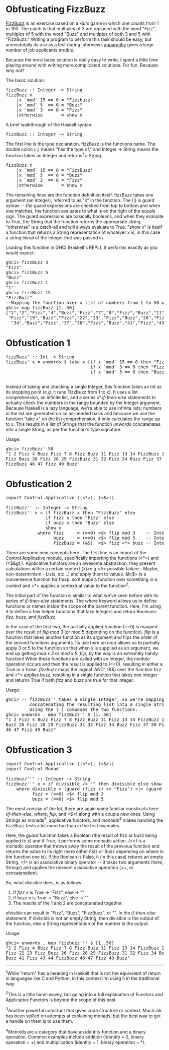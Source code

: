 Obfusticating FizzBuzz
=====
 
<a href="https://en.wikipedia.org/wiki/Fizz_buzz">FizzBuzz</a> is an exercise based on a kid's game in which one counts from 1 to 100. The catch is that multiples of 3 are replaced with the word "Fizz", multiples of 5 with the word "Buzz" and multiples of both 3 and 5 with "FizzBuzz." Writing a program to perform this task should be easy, but annecdotally its use as a test during interviews <a href="http://blog.codinghorror.com/why-cant-programmers-program/">apparently</a> gives a large number of job applicants trouble.

Because the most basic solution is really easy to write, I spent a little time playing around with writing more complicated solutions. For fun. Because why not?

The basic solution:
<pre class="prettyprint">
fizzBuzz :: Integer -> String
fizzBuzz x
    |x `mod` 15 == 0 = "Fizzbuzz"
    |x `mod` 5  == 0 = "Buzz"
    |x `mod` 3  == 0 = "Fizz"
    |otherwise       = show x
</pre>
A brief walkthrough of the Haskell syntax:
<pre class="prettyprint">
fizzBuzz :: Integer -> String
</pre>
The first line is the type declaration. fizzBuzz is the functions name. The double colon (::) means "has the type of," and Integer -> String means the function takes an Integer and returns<sup>1</sup> a String.

<pre class="prettyprint">
fizzBuzz x
    |x `mod` 15 == 0 = "FizzBuzz"
    |x `mod` 5  == 0 = "Buzz"
    |x `mod` 3  == 0 = "Fizz"
    |otherwise       = show x
</pre>
The remaining lines are the function definition itself. fizzBuzz takes one argument (an Integer), referred to as "x" in the function. The (|) is guard syntax -- the guard expressions are checked from top to bottom and when one matches, the function evaluates to what is on the right of the equals sign. The guard expressions are basically booleans, and when they evaluate to True, the String that the function returns the appropriate string. "otherwise" is a catch-all and will always evaluate to True. "show x" is itself a function that returns a String representation of whatever x is, in this case a string literal of the Integer that was passed in.

Loading this function in GHCi (Haskell's REPL), it performs exactly as you would expect:
<pre class="prettyprint">
ghci> fizzBuzz 3
"Fizz"
ghci> fizzBuzz 5
"Buzz"
ghci> fizzBuzz 1
"1"
ghci> fizzBuzz 15
"FizzBuzz"
--Mapping the function over a list of numbers from 1 to 50 we get a list of the Strings returned:
ghci> map fizzBuzz [1..50]
["1","2","Fizz","4","Buzz","Fizz","7","8","Fizz","Buzz","11","Fizz","13","14","Fizzbuzz","16","17",
 "Fizz","19","Buzz","Fizz","22","23","Fizz","Buzz","26","Fizz","28","29","Fizzbuzz","31","32","Fizz",
  "34","Buzz","Fizz","37","38","Fizz","Buzz","41","Fizz","43","44","Fizzbuzz","46","47","Fizz","49","Buzz"]
</pre>

Obfustication 1
====

<pre class="prettyprint">
fizzBuzz' :: Int -> String 
fizzBuzz' x = unwords $ take x [if x `mod` 15 == 0 then "FizzBuzz" else 
                                if x `mod` 3 == 0 then "Fizz" else 
                                if x `mod` 5 == 0 then "Buzz" else show x | x &lt;- [1..]]

</pre>

Instead of taking and checking a single Integer, this function takes an Int as its stopping point (<i>e.g.</i> it runs FizzBuzz from 1 to x). It uses a list comprehension, an infinite list, and a series of <i>if-then-else</i> statements to actually check the numbers in the range bounded by the Integer argument. Because Haskell is a lazy language, we're able to use infinite lists; numbers in the list are generated on an as-needed basis and because we use the function "take x" on the list comprehension, it only calculates the range up to x. This results in a list of Strings that the function <i>unwords</i> concatenates into a single String, as per the function's type signature.

Usage:
<pre class="prettyprint">
ghci> fizzBuzz' 50
"1 2 Fizz 4 Buzz Fizz 7 8 Fizz Buzz 11 Fizz 13 14 FizzBuzz 16 17 Fizz 19 Buzz Fizz 22 23 
Fizz Buzz 26 Fizz 28 29 FizzBuzz 31 32 Fizz 34 Buzz Fizz 37 38 Fizz Buzz 41 Fizz 43 44 
FizzBuzz 46 47 Fizz 49 Buzz"
</pre>

Obfustication 2
====

<pre class="prettyprint">
import Control.Applicative ((&lt;*&gt;), (&lt;$&gt;))

fizzBuzz'' :: Integer -> String
fizzBuzz'' x = if fizzBuzz x then "FizzBuzz" else
               if fizz x then "Fizz" else
               if buzz x then "Buzz" else
               show x
            where fizz     = (==0) &lt;$&gt; flip mod 3    -- Integer -> Bool
                  buzz     = (==0) &lt;$&gt; flip mod 5    -- Integer -> Bool
                  fizzBuzz = (&&)  &lt;$&gt; fizz &lt;*&gt; buzz -- Integer -> Bool
</pre>

There are some new concepts here. The first line is an import of the Control.Applicative module, specifically importing the functions (&lt;\*&gt;) and (&lt;$&gt;). Applicative functors are an awesome abstraction; they present calculations within a certain context (<i>e.g.</i> possible failure - Maybe, non-determinism - Lists, etc...) and apply them to values. &lt;$&gt; is a convenience function for fmap, so it maps a function over something in a context and &lt;\*&gt; applies a contextual value to the function<sup>2</sup>. 

The initial part of the function is similar to what we've seen before with its series of <i>if-then-else</i> statements. The <i>where</i> keyword allows us to define functions or names inside the scope of the parent function. Here, I'm using it to define a few helper functions that take Integers and return Booleans: <i>fizz</i>, <i>buzz</i>, and <i>fizzBuzz</i>. 

In the case of the first two, the partially applied function (==0) is mapped over the result of <i>flip mod 3</i> (or mod 5 depending on the function). <i>flip</i> is a function that takes another function as its argument and flips the order of the second functions arguments. Its use here on <i>mod</i> allows us to partially apply 3 or 5 to the function so that when <i>x</i> is supplied as an argument, we end up getting <i>mod x 3</i> or <i>mod x 5</i>. <i>flip</i>, by the way is an extremely handy function! When these functions are called with an Integer, the modulo operation occurs and then the result is applied to (==0), resulting in either a True or a False. <i>fizzBuzz</i> maps the logical 'AND', (&&) over the function fizz and &lt;*&gt; applies buzz, resulting in a single function that takes one integer and returns True if both <i>fizz</i> and <i>buzz</i> are true for that integer.

Usage:
<pre class="prettyprint">
ghci> -- fizzBuzz'' takes a single Integer, so we're mapping it over the list [1..50] and 
         concatenating the resulting list into a single String with unwords. 
         Using the (.) composes the two functions.
ghci> unwords . map fizzBuzz'' $ [1..50]
"1 2 Fizz 4 Buzz Fizz 7 8 Fizz Buzz 11 Fizz 13 14 FizzBuzz 16 17 Fizz 19 Buzz Fizz 22 23 Fizz 
Buzz 26 Fizz 28 29 FizzBuzz 31 32 Fizz 34 Buzz Fizz 37 38 Fizz Buzz 41 Fizz 43 44 FizzBuzz 
46 47 Fizz 49 Buzz"
</pre>

Obfustication 3
====

<pre class="prettyprint">
import Control.Applicative ((&lt;*&gt;), (&lt;$&gt;))
import Control.Monad

fizzbuzz''' :: Integer -> String
fizzbuzz''' x = if divisible /= "" then divisible else show x 
    where divisible = (guard (fizz x) >> "Fizz") &lt;|&gt; (guard (buzz x) >> "Buzz")
          fizz = (==0) &lt;$&gt; flip mod 3 
          buzz = (==0) &lt;$&gt; flip mod 5
</pre>
The most consise of the lot, there are again some familiar constructs here (<i>if-then-else</i>, <i>where</i>, <i>flip</i>, and <i>&lt;$&gt;</i>) along with a couple new ones. Using Strings as monads<sup>3</sup>, applicative functors, and monoids<sup>4</sup> makes handling the FizzBuzz tests a lot more fun than in the first examples. 

Here, the <i>guard</i> function takes a Boolean (the result of fizz or buzz being applied to x) and if True, it performs some monadic action. <i>(>>)</i> is a monadic operator that throws away the result of the previous function and returns the value to its right (here either Fizz or Buzz depending on where in the function one is). If the Boolean is False, it (in this case) returns an empty String. <i>&lt;|&gt;</i> is an associative binary operator -- it takes two arguments (here, Strings) and applies the relevent associative operation (++, or concatenation).

So, what divisible does, is as follows:
<ol>
<li>If <i>fizz x</i> is True -> "Fizz", else -> ""</li>
<li>If <i>buzz x</i> is True -> "Buzz", else -> ""</li>
<li>The results of the 1 and 2 are concatenated together.</li>
</ol> 

<i>divisible</i> can result in "Fizz", "Buzz", "FizzBuzz", or "". In the <i>if-then-else</i> statement, if divisible is not an empty String, then divisible is the output of the function, else a String representation of the number is the output.

Usage:
<pre class="prettyprint">
ghci> unwords . map fizzbuzz''' $ [1..50]
"1 2 Fizz 4 Buzz Fizz 7 8 Fizz Buzz 11 Fizz 13 14 FizzBuzz 16 17 Fizz 19 Buzz 
Fizz 22 23 Fizz Buzz 26 Fizz 28 29 FizzBuzz 31 32 Fizz 34 Buzz Fizz 37 38 Fizz 
Buzz 41 Fizz 43 44 FizzBuzz 46 47 Fizz 49 Buzz"
</pre>

------
<sup>1</sup>While "return" has a meaning in Haskell that is not the equivalent of return in languages like C and Python, in this context I'm using it in the traditional way.

<sup>2</sup>This is a little hand-wavey, but going into a full explanation of Functors and Applicative Functors is beyond the scope of this post.

<sup>3</sup>Another powerful construct that gives code structure or context. Much ink has been spilled on attempts at explaining monads, but the best way to get a handle on them is to use them. 

<sup>4</sup>Monoids are a category that have an identity function and a binary operation. Common examples include addition (identify = 0, binary operation = +) and multiplication (identity = 1, binary operation = *).